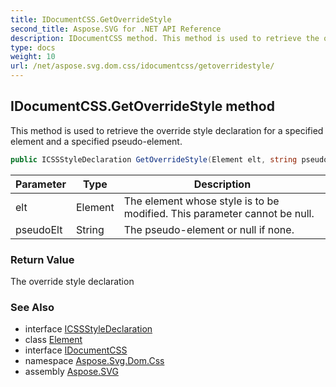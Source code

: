 ```yaml
---
title: IDocumentCSS.GetOverrideStyle
second_title: Aspose.SVG for .NET API Reference
description: IDocumentCSS method. This method is used to retrieve the override style declaration for a specified element and a specified pseudo-element
type: docs
weight: 10
url: /net/aspose.svg.dom.css/idocumentcss/getoverridestyle/
---
```

## IDocumentCSS.GetOverrideStyle method

This method is used to retrieve the override style declaration for a specified element and a specified pseudo-element.

```csharp
public ICSSStyleDeclaration GetOverrideStyle(Element elt, string pseudoElt)
```

| Parameter | Type | Description |
| --- | --- | --- |
| elt | Element | The element whose style is to be modified. This parameter cannot be null. |
| pseudoElt | String | The pseudo-element or null if none. |

### Return Value

The override style declaration

### See Also

* interface [ICSSStyleDeclaration](../../icssstyledeclaration/)
* class [Element](../../../aspose.svg.dom/element/)
* interface [IDocumentCSS](../)
* namespace [Aspose.Svg.Dom.Css](../../../aspose.svg.dom.css/)
* assembly [Aspose.SVG](../../../)
